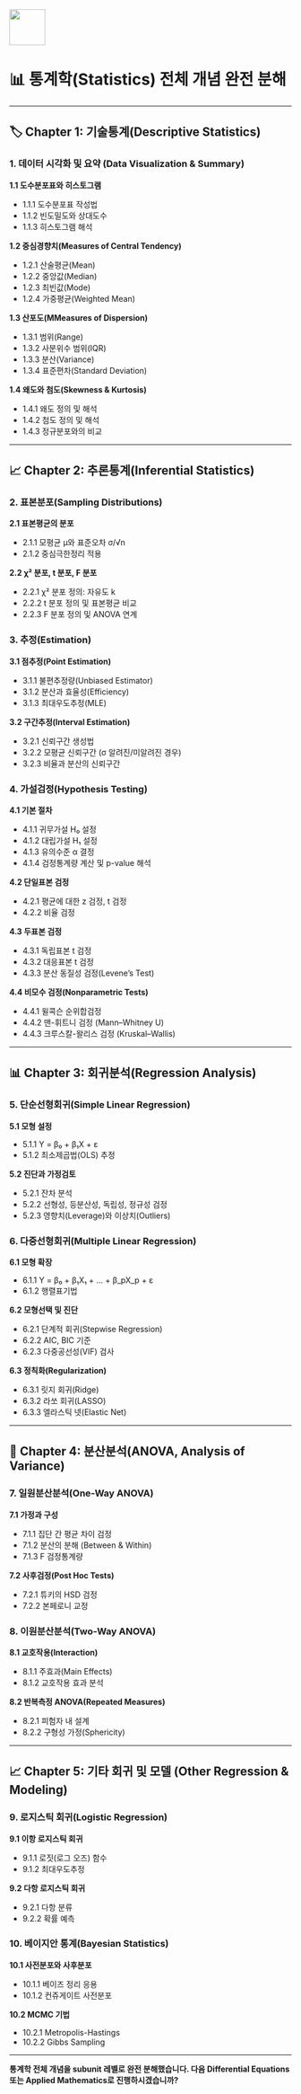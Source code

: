 <img src="https://r2cdn.perplexity.ai/pplx-full-logo-primary-dark%402x.png" style="height:64px;margin-right:32px"/>

# **📊 통계학(Statistics) 전체 개념 완전 분해**


***

## **🏷️ Chapter 1: 기술통계(Descriptive Statistics)**

### **1. 데이터 시각화 및 요약 (Data Visualization \& Summary)**

**1.1 도수분포표와 히스토그램**

- 1.1.1 도수분포표 작성법
- 1.1.2 빈도밀도와 상대도수
- 1.1.3 히스토그램 해석

**1.2 중심경향치(Measures of Central Tendency)**

- 1.2.1 산술평균(Mean)
- 1.2.2 중앙값(Median)
- 1.2.3 최빈값(Mode)
- 1.2.4 가중평균(Weighted Mean)

**1.3 산포도(MMeasures of Dispersion)**

- 1.3.1 범위(Range)
- 1.3.2 사분위수 범위(IQR)
- 1.3.3 분산(Variance)
- 1.3.4 표준편차(Standard Deviation)

**1.4 왜도와 첨도(Skewness \& Kurtosis)**

- 1.4.1 왜도 정의 및 해석
- 1.4.2 첨도 정의 및 해석
- 1.4.3 정규분포와의 비교

***

## **📈 Chapter 2: 추론통계(Inferential Statistics)**

### **2. 표본분포(Sampling Distributions)**

**2.1 표본평균의 분포**

- 2.1.1 모평균 μ와 표준오차 σ/√n
- 2.1.2 중심극한정리 적용

**2.2 χ² 분포, t 분포, F 분포**

- 2.2.1 χ² 분포 정의: 자유도 k
- 2.2.2 t 분포 정의 및 표본평균 비교
- 2.2.3 F 분포 정의 및 ANOVA 연계


### **3. 추정(Estimation)**

**3.1 점추정(Point Estimation)**

- 3.1.1 불편추정량(Unbiased Estimator)
- 3.1.2 분산과 효율성(Efficiency)
- 3.1.3 최대우도추정(MLE)

**3.2 구간추정(Interval Estimation)**

- 3.2.1 신뢰구간 생성법
- 3.2.2 모평균 신뢰구간 (σ 알려진/미알려진 경우)
- 3.2.3 비율과 분산의 신뢰구간


### **4. 가설검정(Hypothesis Testing)**

**4.1 기본 절차**

- 4.1.1 귀무가설 H₀ 설정
- 4.1.2 대립가설 H₁ 설정
- 4.1.3 유의수준 α 결정
- 4.1.4 검정통계량 계산 및 p-value 해석

**4.2 단일표본 검정**

- 4.2.1 평균에 대한 z 검정, t 검정
- 4.2.2 비율 검정

**4.3 두표본 검정**

- 4.3.1 독립표본 t 검정
- 4.3.2 대응표본 t 검정
- 4.3.3 분산 동질성 검정(Levene’s Test)

**4.4 비모수 검정(Nonparametric Tests)**

- 4.4.1 윌콕슨 순위합검정
- 4.4.2 맨-휘트니 검정 (Mann–Whitney U)
- 4.4.3 크루스칼-왈리스 검정 (Kruskal–Wallis)

***

## **📊 Chapter 3: 회귀분석(Regression Analysis)**

### **5. 단순선형회귀(Simple Linear Regression)**

**5.1 모형 설정**

- 5.1.1 Y = β₀ + β₁X + ε
- 5.1.2 최소제곱법(OLS) 추정

**5.2 진단과 가정검토**

- 5.2.1 잔차 분석
- 5.2.2 선형성, 등분산성, 독립성, 정규성 검정
- 5.2.3 영향치(Leverage)와 이상치(Outliers)


### **6. 다중선형회귀(Multiple Linear Regression)**

**6.1 모형 확장**

- 6.1.1 Y = β₀ + β₁X₁ + … + β_pX_p + ε
- 6.1.2 행렬표기법

**6.2 모형선택 및 진단**

- 6.2.1 단계적 회귀(Stepwise Regression)
- 6.2.2 AIC, BIC 기준
- 6.2.3 다중공선성(VIF) 검사

**6.3 정칙화(Regularization)**

- 6.3.1 릿지 회귀(Ridge)
- 6.3.2 라쏘 회귀(LASSO)
- 6.3.3 엘라스틱 넷(Elastic Net)

***

## **📐 Chapter 4: 분산분석(ANOVA, Analysis of Variance)**

### **7. 일원분산분석(One-Way ANOVA)**

**7.1 가정과 구성**

- 7.1.1 집단 간 평균 차이 검정
- 7.1.2 분산의 분해 (Between \& Within)
- 7.1.3 F 검정통계량

**7.2 사후검정(Post Hoc Tests)**

- 7.2.1 튜키의 HSD 검정
- 7.2.2 본페로니 교정


### **8. 이원분산분석(Two-Way ANOVA)**

**8.1 교호작용(Interaction)**

- 8.1.1 주효과(Main Effects)
- 8.1.2 교호작용 효과 분석

**8.2 반복측정 ANOVA(Repeated Measures)**

- 8.2.1 피험자 내 설계
- 8.2.2 구형성 가정(Sphericity)

***

## **📈 Chapter 5: 기타 회귀 및 모델 (Other Regression \& Modeling)**

### **9. 로지스틱 회귀(Logistic Regression)**

**9.1 이항 로지스틱 회귀**

- 9.1.1 로짓(로그 오즈) 함수
- 9.1.2 최대우도추정

**9.2 다항 로지스틱 회귀**

- 9.2.1 다항 분류
- 9.2.2 확률 예측


### **10. 베이지안 통계(Bayesian Statistics)**

**10.1 사전분포와 사후분포**

- 10.1.1 베이즈 정리 응용
- 10.1.2 컨쥬게이트 사전분포

**10.2 MCMC 기법**

- 10.2.1 Metropolis-Hastings
- 10.2.2 Gibbs Sampling

***

**통계학 전체 개념을 subunit 레벨로 완전 분해했습니다. 다음 Differential Equations 또는 Applied Mathematics로 진행하시겠습니까?**

